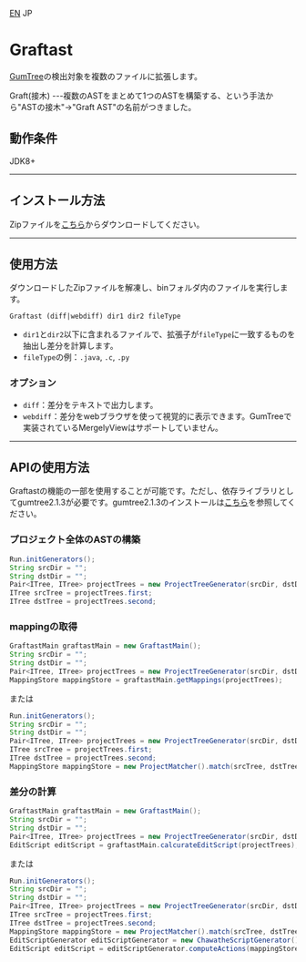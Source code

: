 [EN](https://github.com/kusumotolab/Graftast/blob/master/README.md)  JP

# Graftast

[GumTree](https://github.com/GumTreeDiff/gumtree)の検出対象を複数のファイルに拡張します。

Graft(接木) ---複数のASTをまとめて1つのASTを構築する、という手法から"ASTの接木"→"Graft AST"の名前がつきました。

## 動作条件

JDK8+

---

## インストール方法

Zipファイルを[こちら](https://github.com/kusumotolab/Graftast/releases/tag/v1.0)からダウンロードしてください。

---

## 使用方法

ダウンロードしたZipファイルを解凍し、binフォルダ内のファイルを実行します。

```
Graftast (diff|webdiff) dir1 dir2 fileType
```

- `dir1`と`dir2`以下に含まれるファイルで、拡張子が`fileType`に一致するものを抽出し差分を計算します。
- `fileType`の例：`.java`, `.c`,  `.py`

### オプション

- `diff`：差分をテキストで出力します。
- `webdiff`：差分をwebブラウザを使って視覚的に表示できます。GumTreeで実装されているMergelyViewはサポートしていません。

---

## APIの使用方法

Graftastの機能の一部を使用することが可能です。ただし、依存ライブラリとしてgumtree2.1.3が必要です。gumtree2.1.3のインストールは[こちら](https://github.com/GumTreeDiff/gumtree/wiki/Getting-Started)を参照してください。

### プロジェクト全体のASTの構築

```java
Run.initGenerators();
String srcDir = "";
String dstDir = "";
Pair<ITree, ITree> projectTrees = new ProjectTreeGenerator(srcDir, dstDir, ".java");
ITree srcTree = projectTrees.first;
ITree dstTree = projectTrees.second;
```

### mappingの取得

```java
GraftastMain graftastMain = new GraftastMain();
String srcDir = "";
String dstDir = "";
Pair<ITree, ITree> projectTrees = new ProjectTreeGenerator(srcDir, dstDir, ".java");
MappingStore mappingStore = graftastMain.getMappings(projectTrees);
```

または

```java
Run.initGenerators();
String srcDir = "";
String dstDir = "";
Pair<ITree, ITree> projectTrees = new ProjectTreeGenerator(srcDir, dstDir, ".java");
ITree srcTree = projectTrees.first;
ITree dstTree = projectTrees.second;
MappingStore mappingStore = new ProjectMatcher().match(srcTree, dstTree);
```

### 差分の計算

```java
GraftastMain graftastMain = new GraftastMain();
String srcDir = "";
String dstDir = "";
Pair<ITree, ITree> projectTrees = new ProjectTreeGenerator(srcDir, dstDir, ".java");
EditScript editScript = graftastMain.calcurateEditScript(projectTrees);
```

または

```java
Run.initGenerators();
String srcDir = "";
String dstDir = "";
Pair<ITree, ITree> projectTrees = new ProjectTreeGenerator(srcDir, dstDir, ".java");
ITree srcTree = projectTrees.first;
ITree dstTree = projectTrees.second;
MappingStore mappingStore = new ProjectMatcher().match(srcTree, dstTree);
EditScriptGenerator editScriptGenerator = new ChawatheScriptGenerator();
EditScript editScript = editScriptGenerator.computeActions(mappingStore);
```

